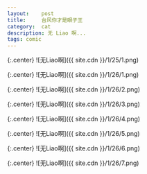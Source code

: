 ```yaml
---
layout:    post
title:     台风你才是眼子王
category:  cat
description: 无 Liao 啊...
tags: comic
---
```

{:.center}
![无Liao啊]({{ site.cdn }}/1/25/1.png)

{:.center}
![无Liao啊]({{ site.cdn }}/1/26/1.png)

{:.center}
![无Liao啊]({{ site.cdn }}/1/26/2.png)

{:.center}
![无Liao啊]({{ site.cdn }}/1/26/3.png)

{:.center}
![无Liao啊]({{ site.cdn }}/1/26/4.png)

{:.center}
![无Liao啊]({{ site.cdn }}/1/26/5.png)

{:.center}
![无Liao啊]({{ site.cdn }}/1/26/6.png)

{:.center}
![无Liao啊]({{ site.cdn }}/1/26/7.png)